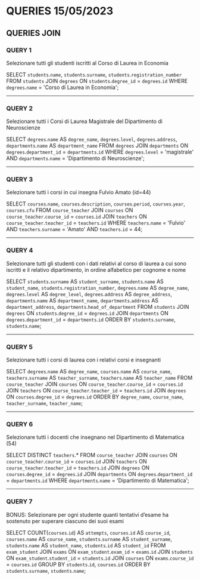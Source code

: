 # QUERIES 15/05/2023

## QUERIES JOIN

### QUERY 1
Selezionare tutti gli studenti iscritti al Corso di Laurea in Economia

SELECT `students`.`name`, `students`.`surname`, `students`.`registration_number`
FROM `students`
JOIN `degrees` ON `students`.`degree_id` = `degrees`.`id`
WHERE `degrees`.`name` = 'Corso di Laurea in Economia';

---
### QUERY 2
Selezionare tutti i Corsi di Laurea Magistrale del Dipartimento di Neuroscienze

SELECT `degrees`.`name` AS `degree_name`, `degrees`.`level`, `degrees`.`address`, `departments`.`name` AS `department_name`
FROM `degrees`
JOIN `departments` ON `degrees`.`department_id` = `departments`.`id`
WHERE `degrees`.`level` = 'magistrale' AND `departments`.`name` = 'Dipartimento di Neuroscienze';

---
### QUERY 3
Selezionare tutti i corsi in cui insegna Fulvio Amato (id=44)

SELECT `courses`.`name`, `courses`.`description`, `courses`.`period`, `courses`.`year`, `courses`.`cfu`
FROM `course_teacher`
JOIN `courses` ON `course_teacher`.`course_id` = `courses`.`id`
JOIN `teachers` ON `course_teacher`.`teacher_id` = `teachers`.`id`
WHERE `teachers`.`name` = 'Fulvio' AND `teachers`.`surname` = 'Amato' AND `teachers`.`id` = 44;

---
### QUERY 4
Selezionare tutti gli studenti con i dati relativi al corso di laurea a cui sono iscritti e il relativo dipartimento, in ordine alfabetico per cognome e nome

SELECT `students`.`surname` AS `student_surname`, `students`.`name` AS `student_name`, `students`.`registration_number`, `degrees`.`name` AS `degree_name`, `degrees`.`level` AS `degree_level`, `degrees`.`address` AS `degree_address`, `departments`.`name` AS `department_name`, `departments`.`address` AS `department_address`, `departments`.`head_of_department`
FROM `students`
JOIN `degrees` ON `students`.`degree_id` = `degrees`.`id`
JOIN `departments` ON `degrees`.`department_id` = `departments`.`id`
ORDER BY `students`.`surname`, `students`.`name`;

---
### QUERY 5
Selezionare tutti i corsi di laurea con i relativi corsi e insegnanti

SELECT `degrees`.`name` AS `degree_name`, `courses`.`name` AS `course_name`, `teachers`.`surname` AS `teacher_surname`, `teachers`.`name` AS `teacher_name`
FROM `course_teacher`
JOIN `courses` ON `course_teacher`.`course_id` = `courses`.`id`
JOIN `teachers` ON `course_teacher`.`teacher_id` = `teachers`.`id`
JOIN `degrees` ON `courses`.`degree_id` = `degrees`.`id`
ORDER BY `degree_name`, `course_name`, `teacher_surname`, `teacher_name`;

---
### QUERY 6
Selezionare tutti i docenti che insegnano nel Dipartimento di Matematica (54)

SELECT DISTINCT `teachers`.*
FROM `course_teacher`
JOIN `courses` ON `course_teacher`.`course_id` = `courses`.`id`
JOIN `teachers` ON `course_teacher`.`teacher_id` = `teachers`.`id`
JOIN `degrees` ON `courses`.`degree_id` = `degrees`.`id`
JOIN `departments` ON `degrees`.`department_id` = `departments`.`id`
WHERE `departments`.`name` = 'Dipartimento di Matematica';

---
### QUERY 7
BONUS: Selezionare per ogni studente quanti tentativi d’esame ha sostenuto per superare ciascuno dei suoi esami

SELECT COUNT(`courses`.`id`) AS `attempts`, `courses`.`id` AS `course_id`, `courses`.`name` AS `course_name`, `students`.`surname` AS `student_surname`, `students`.`name` AS `student_name`, `students`.`id` AS `student_id`
FROM `exam_student`
JOIN `exams` ON `exam_student`.`exam_id` = `exams`.`id`
JOIN `students` ON `exam_student`.`student_id` = `students`.`id`
JOIN `courses` ON `exams`.`course_id` = `courses`.`id`
GROUP BY `students`.`id`, `courses`.`id`
ORDER BY `students`.`surname`, `students`.`name`;